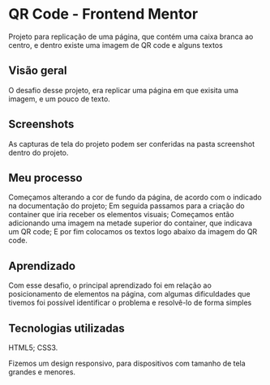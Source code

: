 # QR Code - Frontend Mentor
 Projeto para replicação de uma página, que contém uma caixa branca ao centro, e dentro existe uma imagem de QR code e alguns textos


## Visão geral

O desafio desse projeto, era replicar uma página em que exisita uma imagem, e um pouco de texto.

## Screenshots

As capturas de tela do projeto podem ser conferidas na pasta screenshot dentro do projeto.

## Meu processo

Começamos alterando a cor de fundo da página, de acordo com o indicado na documentação do projeto;
Em seguida passamos para a criação do container que iria receber os elementos visuais;
Começamos então adicionando uma imagem na metade superior do container, que indicava um QR code;
E por fim colocamos os textos logo abaixo da imagem do QR code.

## Aprendizado

Com esse desafio, o principal aprendizado foi em relação ao posicionamento de elementos na página, com algumas dificuldades que tivemos foi possível identificar o problema e resolvê-lo de forma simples

## Tecnologias utilizadas

HTML5;
CSS3.

Fizemos um design responsivo, para dispositivos com tamanho de tela grandes e menores.